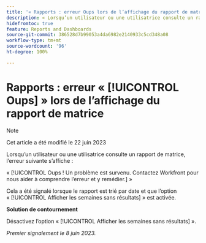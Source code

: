 ```yaml
---
title: '« Rapports : erreur Oups lors de l’affichage du rapport de matrice »'
description: « Lorsqu’un utilisateur ou une utilisatrice consulte un rapport de matrice, l’erreur Oups s’affiche. »
hidefromtoc: true
feature: Reports and Dashboards
source-git-commit: 386528d7b99053a4da6982e2140933c5cd348a08
workflow-type: tm+mt
source-wordcount: '96'
ht-degree: 100%

---
```



# Rapports : erreur « [!UICONTROL Oups] » lors de l’affichage du rapport de matrice

>[!NOTE]
>
> Cet article a été modifié le 22 juin 2023

Lorsqu’un utilisateur ou une utilisatrice consulte un rapport de matrice, l’erreur suivante s’affiche :

« [!UICONTROL Oups ! Un problème est survenu. Contactez Workfront pour nous aider à comprendre l’erreur et y remédier.] »

Cela a été signalé lorsque le rapport est trié par date et que l’option « [!UICONTROL Afficher les semaines sans résultats] » est activée.

**Solution de contournement**

Désactivez l’option « [!UICONTROL Afficher les semaines sans résultats] ».

_Premier signalement le 8 juin 2023._


